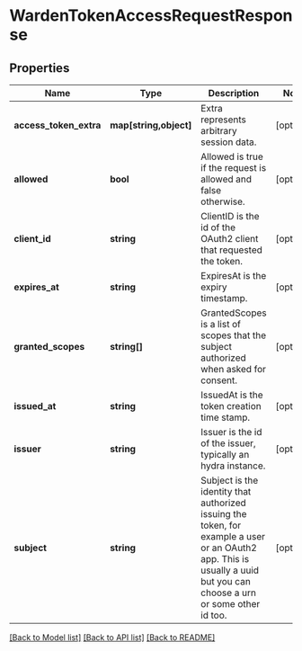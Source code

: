 # WardenTokenAccessRequestResponse

## Properties
Name | Type | Description | Notes
------------ | ------------- | ------------- | -------------
**access_token_extra** | **map[string,object]** | Extra represents arbitrary session data. | [optional] 
**allowed** | **bool** | Allowed is true if the request is allowed and false otherwise. | [optional] 
**client_id** | **string** | ClientID is the id of the OAuth2 client that requested the token. | [optional] 
**expires_at** | **string** | ExpiresAt is the expiry timestamp. | [optional] 
**granted_scopes** | **string[]** | GrantedScopes is a list of scopes that the subject authorized when asked for consent. | [optional] 
**issued_at** | **string** | IssuedAt is the token creation time stamp. | [optional] 
**issuer** | **string** | Issuer is the id of the issuer, typically an hydra instance. | [optional] 
**subject** | **string** | Subject is the identity that authorized issuing the token, for example a user or an OAuth2 app. This is usually a uuid but you can choose a urn or some other id too. | [optional] 

[[Back to Model list]](../README.md#documentation-for-models) [[Back to API list]](../README.md#documentation-for-api-endpoints) [[Back to README]](../README.md)


